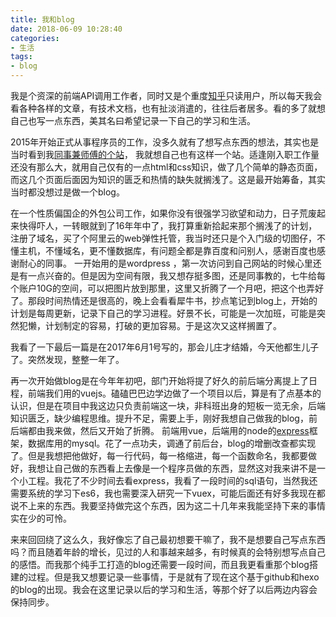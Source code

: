 ```yaml
---
title: 我和blog
date: 2018-06-09 10:28:40
categories: 
- 生活
tags:
- blog
---
```


我是个资深的前端API调用工作者，同时又是个重度[知乎](https://www.zhihu.com/people/troubledot)只读用户，所以每天我会看各种各样的文章，有技术文档，也有扯淡消遣的，往往后者居多。看的多了就想自己也写一点东西，美其名曰希望记录一下自己的学习和生活。

2015年开始正式从事程序员的工作，没多久就有了想写点东西的想法，其实也是当时看到我[同事兼师傅的个站](http://www.littlemusic.tv/)， 我就想自己也有这样一个站。适逢刚入职工作量还没有那么大，就用自己仅有的一点html和css知识，做了几个简单的静态页面，而这几个页面后面因为知识的匮乏和热情的缺失就搁浅了。这是最开始筹备，其实当时都没想过是做一个blog。

在一个性质偏国企的外包公司工作，如果你没有很强学习欲望和动力，日子荒废起来快得吓人，一转眼就到了16年年中了，我打算重新拾起来那个搁浅了的计划，注册了域名，买了个阿里云的web弹性托管，我当时还只是个入门级的切图仔，不懂主机，不懂域名，更不懂数据库，有问题全都是靠百度和问别人，感谢百度也感谢耐心的同事。 一开始用的是wordpress ，第一次访问到自己网站的时候心里还是有一点兴奋的。但是因为空间有限，我又想存挺多图，还是同事教的，七牛给每个账户10G的空间，可以把图片放到那里，这里又折腾了一个月吧，把这个也弄好了。那段时间热情还是很高的，晚上会看看犀牛书，抄点笔记到blog上，开始的计划是每周更新，记录下自己的学习进程。好景不长，可能是一次加班，可能是突然犯懒，计划制定的容易，打破的更加容易。于是这次又这样搁置了。

我看了一下最后一篇是在2017年6月1号写的，那会儿庄才结婚，今天他都生儿子了。突然发现，整整一年了。

再一次开始做blog是在今年年初吧，部门开始将提了好久的前后端分离提上了日程，前端我们用的vuejs。磕磕巴巴边学边做了一个项目以后，算是有了点基本的认识，但是在项目中我这边只负责前端这一块，非科班出身的短板一览无余，后端知识匮乏，缺少编程思维。提升不足，需要上手，刚好我想自己做我的blog，前后端都由我来做，然后又开始了折腾。 前端用vue，后端用的node的[express](http://expressjs.com/)框架，数据库用的mysql。花了一点功夫，调通了前后台，blog的增删改查都实现了。但是我想把他做好，每一行代码，每一格缩进，每一个函数命名，我都要做好，我想让自己做的东西看上去像是一个程序员做的东西，显然这对我来讲不是一个小工程。我花了不少时间去看express，我看了一段时间的sql语句，当然我还需要系统的学习下es6，我也需要深入研究一下vuex，可能后面还有好多我现在都说不上来的东西。我要坚持做完这个东西，因为这二十几年来我能坚持下来的事情实在少的可怜。

来来回回绕了这么久，我好像忘了自己最初想要干嘛了，我不是想要自己写点东西吗？而且随着年龄的增长，见过的人和事越来越多，有时候真的会特别想写点自己的感悟。而我那个纯手工打造的blog还需要一段时间，而且我更看重那个blog搭建的过程。但是我又想要记录一些事情，于是就有了现在这个基于github和hexo的blog的出现。我会在这里记录以后的学习和生活，等那个好了以后两边内容会保持同步。
